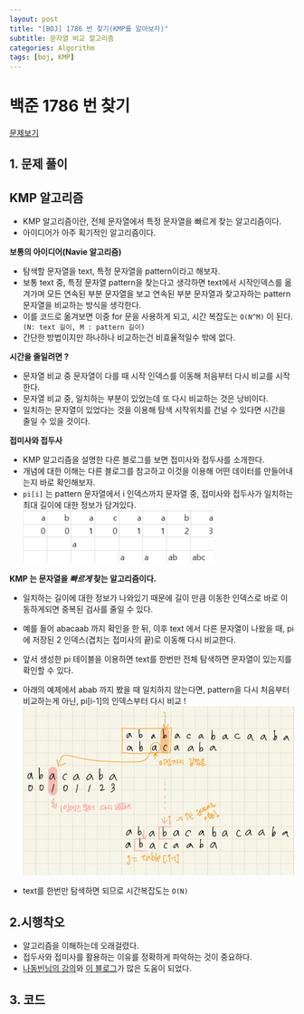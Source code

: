 ```yaml
---
layout: post
title: "[BOJ] 1786 번 찾기(KMP를 알아보자)"
subtitle: 문자열 비교 알고리즘
categories: Algorithm
tags: [boj, KMP]
---
```


# 백준 1786 번 찾기

[문제보기](https://www.acmicpc.net/problem/1786)


## 1. 문제 풀이

## KMP 알고리즘

- KMP 알고리즘이란, 전체 문자열에서 특정 문자열을 빠르게 찾는 알고리즘이다.
- 아이디어가 아주 획기적인 알고리즘이다.


 
**보통의 아이디어(Navie 알고리즘)**
- 탐색할 문자열을 text, 특정 문자열을 pattern이라고 해보자.
- 보통 text 중, 특정 문자열 pattern을 찾는다고 생각하면 text에서 시작인덱스를 옮겨가며 모든 연속된 부분 문자열을 보고 연속된 부분 문자열과 찾고자하는 pattern 문자열을 비교하는 방식을 생각한다.
- 이를 코드로 옮겨보면 이중 for 문을 사용하게 되고, 시간 복잡도는 `O(N^M)` 이 된다.     
`(N: text 길이, M : pattern 길이)`
- 간단한 방법이지만 하나하나 비교하는건 비효율적일수 밖에 없다.

**시간을 줄일려면 ?**
- 문자열 비교 중 문자열이 다를 때 시작 인덱스를 이동해 처음부터 다시 비교를 시작한다.
- 문자열 비교 중, 일치하는 부분이 있었는데 또 다시 비교하는 것은 낭비이다.
- 일치하는 문자열이 있었다는 것을 이용해 탐색 시작위치를 건널 수 있다면 시간을 줄일 수 있을 것이다. 
  
**접미사와 접두사**
- KMP 알고리즘을 설명한 다른 블로그를 보면 접미사와 접두사를 소개한다. 
- 개념에 대한 이해는 다른 블로그를 참고하고 이것을 이용해 어떤 데이터를 만들어내는지 바로 확인해보자.
- `pi[i]` 는 pattern 문자열에서 i 인덱스까지 문자열 중, 접미사와 접두사가 일치하는 최대 길이에 대한 정보가 담겨있다.
  ![Untitled](/assets/images/posts/algo/2022-08-01-1.png)

**KMP 는 문자열을 *빠르게* 찾는 알고리즘이다.**

- 일치하는 길이에 대한 정보가 나와있기 때문에 길이 만큼 이동한 인덱스로 바로 이동하게되면 중복된 검사를 줄일 수 있다.
- 예를 들어 abacaab 까지 확인을 한 뒤, 이후 text 에서 다른 문자열이 나왔을 때, pi에 저장된 2 인덱스(겹치는 접미사의 끝)로 이동해 다시 비교한다.


- 앞서 생성한 pi 테이블을 이용하면 text를 한번만 전체 탐색하면 문자열이 있는지를 확인할 수 있다.
- 아래의 예제에서 abab 까지 봤을 때 일치하지 않는다면, pattern을 다시 처음부터 비교하는게 아닌, pi[i-1]의 인덱스부터 다시 비교 ! 
  ![Untitled](/assets/images/posts/algo/22-08-01-2.jpg)
- text를 한번만 탐색하면 되므로 시간복잡도는 `O(N)`


## 2.시행착오

- 알고리즘을 이해하는데 오래걸렸다.
- 접두사와 접미사를 활용하는 이유를 정확하게 파악하는 것이 중요하다.
- [나동빈님의 강의](https://www.youtube.com/watch?v=yWWbLrV4PZ8)와 [이 블로그](https://bowbowbow.tistory.com/6)가 많은 도움이 되었다.



## 3. 코드

<script src="https://gist.github.com/yeonui-0626/5749eeadf3108b644e785aadc958f2b1.js"></script>